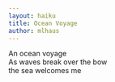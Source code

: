 ```yaml
---
layout: haiku
title: Ocean Voyage
author: mlhaus
---
```


An ocean voyage  
As waves break over the bow  
the sea welcomes me  
